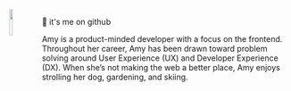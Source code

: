 <img align="left" src="foreshadowing.jpeg" width="11%" height="11%" />

👋 it's me on github

Amy is a product-minded developer with a focus on the frontend. Throughout her career, Amy has been drawn toward problem solving around User Experience (UX) and Developer Experience (DX). When she’s not making the web a better place, Amy enjoys strolling her dog, gardening, and skiing.
